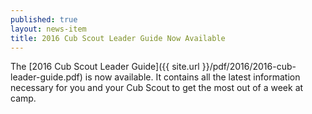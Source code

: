 ```yaml
---
published: true
layout: news-item
title: 2016 Cub Scout Leader Guide Now Available
---
```


The [2016 Cub Scout Leader Guide]({{ site.url }}/pdf/2016/2016-cub-leader-guide.pdf) is now available. It contains all the latest information necessary for you and your Cub Scout to get the most out of a week at camp.
